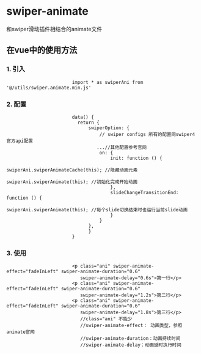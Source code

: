 # swiper-animate
和swiper滑动插件相结合的animate文件

## 在vue中的使用方法
### 1.    引入</br>
                            import * as swiperAni from '@/utils/swiper.animate.min.js'
### 2.    配置</br>
                        
          
                            data() {
                              return {
                                  swiperOption: {
                                      // swiper configs 所有的配置同swiper4官方api配置
                                     ...//其他配置参考官网
                                      on: {
                                          init: function () {
                                              swiperAni.swiperAnimateCache(this); //隐藏动画元素
                                              swiperAni.swiperAnimate(this); //初始化完成开始动画
                                          },
                                          slideChangeTransitionEnd: function () {
                                              swiperAni.swiperAnimate(this); //每个slide切换结束时也运行当前slide动画
                                          }
                                      }
                                  },
                                  }
                            }
                           
### 3.    使用<br>

                           

                            <p class="ani" swiper-animate-effect="fadeInLeft" swiper-animate-duration="0.6"
                               swiper-animate-delay="0.6s">第一行</p>
                            <p class="ani" swiper-animate-effect="fadeInLeft" swiper-animate-duration="0.6"
                               swiper-animate-delay="1.2s">第二行</p>
                            <p class="ani" swiper-animate-effect="fadeInLeft" swiper-animate-duration="0.6"
                               swiper-animate-delay="1.8s">第三行</p>
                               //class="ani" 不能少
                               //swiper-animate-effect： 动画类型，参照animate官网
                               //swiper-animate-duration：动画持续时间
                               //swiper-animate-delay：动画延时执行时间
                           
